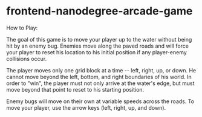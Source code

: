 frontend-nanodegree-arcade-game
===============================


How to Play:

The goal of this game is to move your player up to the water
without being hit by an enemy bug. Enemies move along the paved
roads and will force your player to reset his location to his
initial position if any player-enemy collisions occur.

The player moves only one grid block at a time -- left, right,
up, or down. He cannot move beyond the left, bottom, and right
boundaries of his world. In order to "win", the player must not
only arrive at the water's edge, but must move beyond that point
to reset to his starting position.

Enemy bugs will move on their own at variable speeds across the
roads. To move your player, use the arrow keys (left, right, up,
and down).
